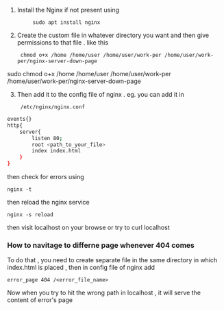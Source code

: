 

1. Install the Nginx if not present using 

			sudo apt install nginx

2. Create the custom file in whatever directory you want and then give permissions to that file . 
like this 


		chmod o+x /home /home/user /home/user/work-per /home/user/work-per/nginx-server-down-page
  sudo chmod o+x /home /home/user /home/user/work-per /home/user/work-per/nginx-server-down-page


3. Then add it to the config file of nginx . eg. you can add it in 

		/etc/nginx/nginx.conf


```sh
events{}
http{
	server{
		listen 80;
		root <path_to_your_file>
		index index.html
	}
}
```


then check for errors using

	nginx -t

then reload the nginx service

	nginx -s reload


then visit localhost on your browse or try to curl localhost



###  How to navitage to differne page whenever 404 comes



To do that , you need to create separate file in the same directory in which index.html is placed ,
then in config file of nginx add


	error_page 404 /<error_file_name>


Now when you try to hit the wrong path in localhost , it will serve the content of error's page 



